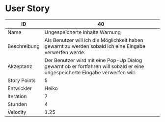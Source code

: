 # User Story

|ID          |40|
|-|-|
|Name        |Ungespeicherte Inhalte Warnung|
|Beschreibung|Als Benutzer will ich die Möglichkeit haben gewarnt zu werden sobald ich eine Eingabe verwerfen werde.|
|Akzeptanz   |Der Benutzer wird mit eine Pop-Up Dialog gewarnt ob er fortfahren will sobald er eine ungespeicherte Eingabe verwerfen will.|
|Story Points|5|
|Entwickler  |Heiko|
|Iteration   |7|
|Stunden     |4|
|Velocity    |1.25|
